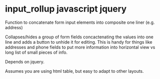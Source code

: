 # input_rollup javascript jquery
Function to concatenate form input elements into composite one liner (e.g. address)

 Collapses/hides a group of form fields concactenating the values into one line
 and adds a button to unhide it for editing. This is handy for things like addresses and
 phone fields to put more information into horizontal view vs long list of small pieces
 of info.

 Depends on jquery.

 Assumes you are using html table, but easy to adapt to other layouts.

